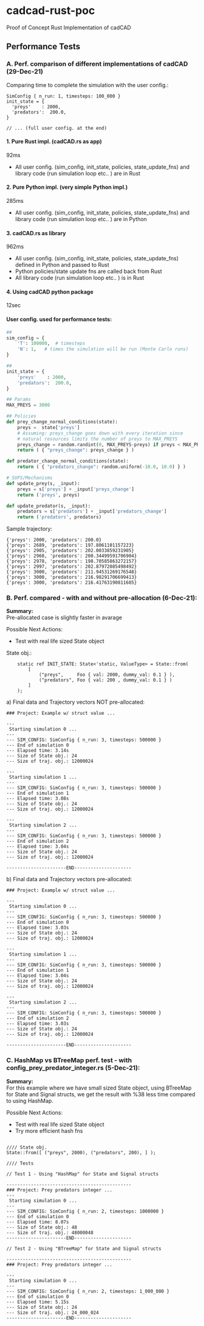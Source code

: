 # cadcad-rust-poc
Proof of Concept Rust Implementation of cadCAD

## Performance Tests

### A. Perf. comparison of different implementations of cadCAD (29-Dec-21)

Comparing time to complete the simulation with the user config.:   
```
SimConfig { n_run: 1, timesteps: 100_000 }
init_state = {
  'preys'    : 2000,
  'predators':  200.0,
}

// ... (full user config. at the end)
```

#### 1. Pure Rust impl. (cadCAD.rs as app)
92ms  
- All user config. (sim_config, init_state, policies, state_update_fns) and library code (run simulation loop etc.. ) are in Rust  

#### 2. Pure Python impl. (very simple Python impl.)
285ms  
- All user config. (sim_config, init_state,  policies, state_update_fns) and library code (run simulation loop etc.. ) are in Python  


#### 3. cadCAD.rs as library
962ms  
- All user config. (sim_config, init_state,  policies, state_update_fns) defined in Python and passed to Rust  
- Python policies/state update fns are called back from Rust  
- All library code (run simulation loop etc.. ) is in Rust  


#### 4. Using cadCAD python package
12sec   

#### User config. used for performance tests:

```py
##
sim_config = {
	'T': 100000,  # timesteps
	'N': 1,   # times the simulation will be run (Monte Carlo runs)
}

##
init_state = {
	'preys'    : 2000,
	'predators':  200.0,
}

## Params
MAX_PREYS = 3000

## Policies
def prey_change_normal_conditions(state):
	preys =  state['preys']
	# Assuming: preys_change goes down with every iteration since
	# natural resources limits the number of preys to MAX_PREYS 
	preys_change = random.randint(0, MAX_PREYS-preys) if preys < MAX_PREYS else 0
	return ( { "preys_change": preys_change } )

def predator_change_normal_conditions(state):
	return ( { "predators_change": random.uniform(-10.0, 10.0) } )

# SUFS/Mechanisms
def update_prey(s, _input):
	preys = s['preys'] + _input['preys_change']
	return ('preys', preys)

def update_predator(s, _input):
	predators = s['predators'] + _input['predators_change']
	return ('predators', predators) 
```   
	
Sample trajectory:		
```
{'preys': 2000, 'predators': 200.0}
{'preys': 2689, 'predators': 197.8061101157223}
{'preys': 2905, 'predators': 202.0033859231905}
{'preys': 2968, 'predators': 200.34499591706904}
{'preys': 2978, 'predators': 198.70585863272157}
{'preys': 2997, 'predators': 202.87972085498492}
{'preys': 3000, 'predators': 211.94531269176548}
{'preys': 3000, 'predators': 216.98291706699413}
{'preys': 3000, 'predators': 216.41763190811685} 
```

### B. Perf. compared - with and without pre-allocation (6-Dec-21):

**Summary:**    
Pre-allocated case is slightly faster in avarage  

Possible Next Actions: 
- Test with real life sized State object

State obj.:
```
    static ref INIT_STATE: State<'static, ValueType> = State::from(
        [ 
            ("preys",     Foo { val: 2000, dummy_val: 0.1 } ),
            ("predators", Foo { val: 200 , dummy_val: 0.1 } )
        ]
    );
```    

a) Final data and Trajectory vectors NOT pre-allocated:  

```
### Project: Example w/ struct value ...

---
 Starting simulation 0 ...
---
--- SIM_CONFIG: SimConfig { n_run: 3, timesteps: 500000 }
--- End of simulation 0
--- Elapsed time: 3.14s
--- Size of State obj.: 24
--- Size of traj. obj.: 12000024

---
 Starting simulation 1 ...
---
--- SIM_CONFIG: SimConfig { n_run: 3, timesteps: 500000 }
--- End of simulation 1
--- Elapsed time: 3.08s
--- Size of State obj.: 24
--- Size of traj. obj.: 12000024

---
 Starting simulation 2 ...
---
--- SIM_CONFIG: SimConfig { n_run: 3, timesteps: 500000 }
--- End of simulation 2
--- Elapsed time: 3.04s
--- Size of State obj.: 24
--- Size of traj. obj.: 12000024

----------------------END---------------------
```

b) Final data and Trajectory vectors pre-allocated:  

```
### Project: Example w/ struct value ...

---
 Starting simulation 0 ...
---
--- SIM_CONFIG: SimConfig { n_run: 3, timesteps: 500000 }
--- End of simulation 0
--- Elapsed time: 3.03s
--- Size of State obj.: 24
--- Size of traj. obj.: 12000024

---
 Starting simulation 1 ...
---
--- SIM_CONFIG: SimConfig { n_run: 3, timesteps: 500000 }
--- End of simulation 1
--- Elapsed time: 3.04s
--- Size of State obj.: 24
--- Size of traj. obj.: 12000024

---
 Starting simulation 2 ...
---
--- SIM_CONFIG: SimConfig { n_run: 3, timesteps: 500000 }
--- End of simulation 2
--- Elapsed time: 3.03s
--- Size of State obj.: 24
--- Size of traj. obj.: 12000024

----------------------END---------------------
```
### C. HashMap vs BTreeMap perf. test - with config_prey_predator_integer.rs (5-Dec-21):

**Summary:**   
For this example where we have small sized State object, using BTreeMap for State and Signal structs, we get the result with %38 less time compared to using HashMap.

Possible Next Actions: 
- Test with real life sized State object
- Try more efficient hash fns

```

//// State obj.
State::from([ ("preys", 2000), ("predators", 200), ] );

//// Tests

// Test 1 - Using "HashMap" for State and Signal structs

----------------------------------------------
### Project: Prey predators integer ...
---
 Starting simulation 0 ...
---
--- SIM_CONFIG: SimConfig { n_run: 2, timesteps: 1000000 }
--- End of simulation 0
--- Elapsed time: 8.07s
--- Size of State obj.: 48
--- Size of traj. obj.: 48000048
----------------------END---------------------

// Test 2 - Using "BTreeMap" for State and Signal structs

----------------------------------------------
### Project: Prey predators integer ...

---
 Starting simulation 0 ...
---
--- SIM_CONFIG: SimConfig { n_run: 2, timesteps: 1_000_000 }
--- End of simulation 0
--- Elapsed time: 5.15s
--- Size of State obj.: 24
--- Size of traj. obj.: 24_000_024
----------------------END---------------------
```
